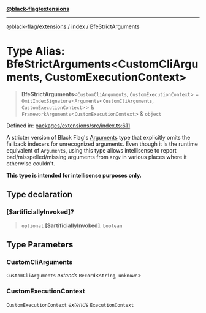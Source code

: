 [**@black-flag/extensions**](../../README.md)

***

[@black-flag/extensions](../../README.md) / [index](../README.md) / BfeStrictArguments

# Type Alias: BfeStrictArguments\<CustomCliArguments, CustomExecutionContext\>

> **BfeStrictArguments**\<`CustomCliArguments`, `CustomExecutionContext`\> = `OmitIndexSignature`\<`Arguments`\<`CustomCliArguments`, `CustomExecutionContext`\>\> & `FrameworkArguments`\<`CustomExecutionContext`\> & `object`

Defined in: [packages/extensions/src/index.ts:611](https://github.com/Xunnamius/black-flag/blob/65863debdad33d702508c3459cced432c1437abf/packages/extensions/src/index.ts#L611)

A stricter version of Black Flag's
[Arguments](https://github.com/Xunnamius/black-flag/blob/main/docs/api/src/exports/type-aliases/Arguments.md)
type that explicitly omits the fallback indexers for unrecognized arguments.
Even though it is the runtime equivalent of `Arguments`, using this type
allows intellisense to report bad/misspelled/missing arguments from `argv` in
various places where it otherwise couldn't.

**This type is intended for intellisense purposes only.**

## Type declaration

### \[$artificiallyInvoked\]?

> `optional` **\[$artificiallyInvoked\]**: `boolean`

## Type Parameters

### CustomCliArguments

`CustomCliArguments` *extends* `Record`\<`string`, `unknown`\>

### CustomExecutionContext

`CustomExecutionContext` *extends* `ExecutionContext`
